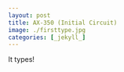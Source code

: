 ```yaml
---
layout: post
title: AX-350 (Initial Circuit)
image: ./firsttype.jpg
categories: [_jekyll_]
---
```

It types!
